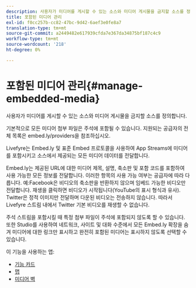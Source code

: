 ```yaml
---
description: 사용자가 미디어를 게시할 수 있는 소스와 미디어 게시물을 금지할 소스를 정의합니다.
title: 포함된 미디어 관리
exl-id: f0cc257b-cc82-47bc-9d42-6aef3e0fe8a7
translation-type: tm+mt
source-git-commit: a2449482e617939cfda7e367da34875bf187c4c9
workflow-type: tm+mt
source-wordcount: '218'
ht-degree: 0%

---
```


# 포함된 미디어 관리{#manage-embedded-media}

사용자가 미디어를 게시할 수 있는 소스와 미디어 게시물을 금지할 소스를 정의합니다.

기본적으로 모든 미디어 첨부 파일은 주석에 포함될 수 있습니다. 지원되는 공급자의 전체 목록은 embed.ly/providers을 참조하십시오.

Livefyre는 Embed.ly 및 표준 Embed 프로토콜을 사용하여 App Streams에 미디어를 포함시키고 소스에서 제공되는 모든 미디어 데이터를 전달합니다.

Embed.ly는 제공된 URL에 대한 미디어 제목, 설명, 축소판 및 포함 코드를 포함하여 사용 가능한 모든 정보를 전달합니다. 이러한 항목의 사용 가능 여부는 공급자에 따라 다릅니다. 예:Facebook은 비디오의 축소판을 반환하지 않으며 임베드 가능한 비디오만 전달합니다. 재생을 클릭하면 비디오가 시작됩니다(YouTube의 표시 형식과 유사). Twitter은 정적 이미지만 전달하며 다운된 비디오는 전송하지 않습니다. 따라서 Livefyre 스트림 내에서 Twitter 기본 비디오를 재생할 수 없습니다.

주석 스트림을 포함시킬 때 특정 첨부 파일이 주석에 포함되지 않도록 할 수 있습니다. 또한 Studio를 사용하여 네트워크, 사이트 및 대화 수준에서 모든 Embed.ly 확장을 숨겨 미디어에 대한 링크만 표시하고 완전히 포함된 미디어는 표시하지 않도록 선택할 수 있습니다.

이 기능을 사용하는 앱:

* [기능 카드](/help/using/c-about-apps/c-feature-card-app/c-feature-card-app.md#c_feature_card_app)
* [맵](/help/using/c-about-apps/c-map-app/c-map-app.md#c_map_app)
* [미디어 벽](/help/using/c-about-apps/c-media-wall-app/c-media-wall-app.md#c_media_wall_app)
